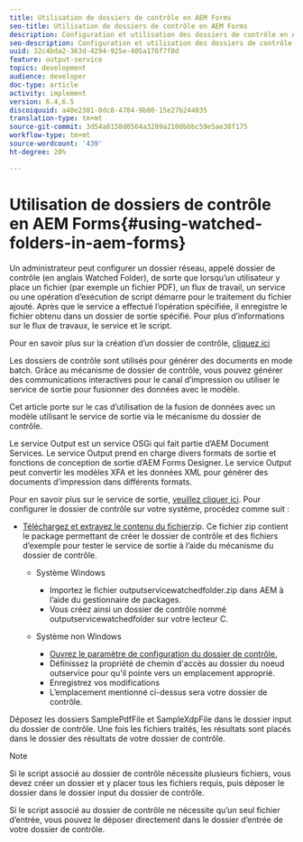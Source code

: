 ```yaml
---
title: Utilisation de dossiers de contrôle en AEM Forms
seo-title: Utilisation de dossiers de contrôle en AEM Forms
description: Configuration et utilisation des dossiers de contrôle en AEM Forms
seo-description: Configuration et utilisation des dossiers de contrôle en AEM Forms
uuid: 32c4bda2-363d-4294-925e-405a176f7f8d
feature: output-service
topics: development
audience: developer
doc-type: article
activity: implement
version: 6.4,6.5
discoiquuid: a40e2381-0dc8-4784-9b80-15e27b244035
translation-type: tm+mt
source-git-commit: 3d54a8158d0564a3289a2100bbbc59e5ae38f175
workflow-type: tm+mt
source-wordcount: '439'
ht-degree: 20%

---
```



# Utilisation de dossiers de contrôle en AEM Forms{#using-watched-folders-in-aem-forms}

Un administrateur peut configurer un dossier réseau, appelé dossier de contrôle (en anglais Watched Folder), de sorte que lorsqu’un utilisateur y place un fichier (par exemple un fichier PDF), un flux de travail, un service ou une opération d’exécution de script démarre pour le traitement du fichier ajouté. Après que le service a effectué l’opération spécifiée, il enregistre le fichier obtenu dans un dossier de sortie spécifié. Pour plus d’informations sur le flux de travaux, le service et le script.

Pour en savoir plus sur la création d’un dossier de contrôle, [cliquez ici](https://helpx.adobe.com/experience-manager/6-4/forms/using/Creating-Configure-watched-folder.html)

Les dossiers de contrôle sont utilisés pour générer des documents en mode batch. Grâce au mécanisme de dossier de contrôle, vous pouvez générer des communications interactives pour le canal d’impression ou utiliser le service de sortie pour fusionner des données avec le modèle.

Cet article porte sur le cas d’utilisation de la fusion de données avec un modèle utilisant le service de sortie via le mécanisme du dossier de contrôle.

Le service Output est un service OSGi qui fait partie d’AEM Document Services. Le service Output prend en charge divers formats de sortie et fonctions de conception de sortie d’AEM Forms Designer. Le service Output peut convertir les modèles XFA et les données XML pour générer des documents d’impression dans différents formats.

Pour en savoir plus sur le service de sortie, [veuillez cliquer ici](https://helpx.adobe.com/aem-forms/6/output-service.html).
Pour configurer le dossier de contrôle sur votre système, procédez comme suit :
* [Téléchargez et extrayez le contenu du fichier](assets/outputservicewatchedfolderkt.zip)zip. Ce fichier zip contient le package permettant de créer le dossier de contrôle et des fichiers d’exemple pour tester le service de sortie à l’aide du mécanisme du dossier de contrôle.
   * Système Windows

      * Importez le fichier outputservicewatchedfolder.zip dans AEM à l’aide du gestionnaire de packages.
      * Vous créez ainsi un dossier de contrôle nommé outputservicewatchedfolder sur votre lecteur C.
   * Système non Windows
      * [Ouvrez le paramètre de configuration du dossier de contrôle.](http://localhost:4502/crx/de/index.jsp#/etc/fd/watchfolder/config/outputservice)
      * Définissez la propriété de chemin d&#39;accès au dossier du noeud outservice pour qu&#39;il pointe vers un emplacement approprié.
      * Enregistrez vos modifications
      * L’emplacement mentionné ci-dessus sera votre dossier de contrôle.

Déposez les dossiers SamplePdfFile et SampleXdpFile dans le dossier input du dossier de contrôle. Une fois les fichiers traités, les résultats sont placés dans le dossier des résultats de votre dossier de contrôle.


>[!NOTE]
>
>Si le script associé au dossier de contrôle nécessite plusieurs fichiers, vous devez créer un dossier et y placer tous les fichiers requis, puis déposer le dossier dans le dossier input du dossier de contrôle.
>
>Si le script associé au dossier de contrôle ne nécessite qu’un seul fichier d’entrée, vous pouvez le déposer directement dans le dossier d’entrée de votre dossier de contrôle.


